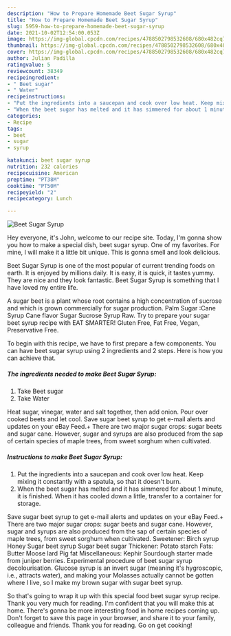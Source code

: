 ```yaml
---
description: "How to Prepare Homemade Beet Sugar Syrup"
title: "How to Prepare Homemade Beet Sugar Syrup"
slug: 5959-how-to-prepare-homemade-beet-sugar-syrup
date: 2021-10-02T12:54:00.053Z
image: https://img-global.cpcdn.com/recipes/4788502798532608/680x482cq70/beet-sugar-syrup-recipe-main-photo.jpg
thumbnail: https://img-global.cpcdn.com/recipes/4788502798532608/680x482cq70/beet-sugar-syrup-recipe-main-photo.jpg
cover: https://img-global.cpcdn.com/recipes/4788502798532608/680x482cq70/beet-sugar-syrup-recipe-main-photo.jpg
author: Julian Padilla
ratingvalue: 5
reviewcount: 38349
recipeingredient:
- " Beet sugar"
- " Water"
recipeinstructions:
- "Put the ingredients into a saucepan and cook over low heat. Keep mixing it constantly with a spatula, so that it doesn&#39;t burn."
- "When the beet sugar has melted and it has simmered for about 1 minute, it is finished. When it has cooled down a little, transfer to a container for storage."
categories:
- Recipe
tags:
- beet
- sugar
- syrup

katakunci: beet sugar syrup 
nutrition: 232 calories
recipecuisine: American
preptime: "PT38M"
cooktime: "PT50M"
recipeyield: "2"
recipecategory: Lunch

---
```



![Beet Sugar Syrup](https://img-global.cpcdn.com/recipes/4788502798532608/680x482cq70/beet-sugar-syrup-recipe-main-photo.jpg)

Hey everyone, it's John, welcome to our recipe site. Today, I'm gonna show you how to make a special dish, beet sugar syrup. One of my favorites. For mine, I will make it a little bit unique. This is gonna smell and look delicious.

Beet Sugar Syrup is one of the most popular of current trending foods on earth. It is enjoyed by millions daily. It is easy, it is quick, it tastes yummy. They are nice and they look fantastic. Beet Sugar Syrup is something that I have loved my entire life.

A sugar beet is a plant whose root contains a high concentration of sucrose and which is grown commercially for sugar production. Palm Sugar :Cane Syrup Cane flavor Sugar Sucrose Syrup Raw. Try to prepare your sugar beet syrup recipe with EAT SMARTER! Gluten Free, Fat Free, Vegan, Preservative Free.


To begin with this recipe, we have to first prepare a few components. You can have beet sugar syrup using 2 ingredients and 2 steps. Here is how you can achieve that.

<!--inarticleads1-->

##### The ingredients needed to make Beet Sugar Syrup:

1. Take  Beet sugar
1. Take  Water


Heat sugar, vinegar, water and salt together, then add onion. Pour over cooked beets and let cool. Save sugar beet syrup to get e-mail alerts and updates on your eBay Feed.+ There are two major sugar crops: sugar beets and sugar cane. However, sugar and syrups are also produced from the sap of certain species of maple trees, from sweet sorghum when cultivated. 

<!--inarticleads2-->

##### Instructions to make Beet Sugar Syrup:

1. Put the ingredients into a saucepan and cook over low heat. Keep mixing it constantly with a spatula, so that it doesn&#39;t burn.
1. When the beet sugar has melted and it has simmered for about 1 minute, it is finished. When it has cooled down a little, transfer to a container for storage.


Save sugar beet syrup to get e-mail alerts and updates on your eBay Feed.+ There are two major sugar crops: sugar beets and sugar cane. However, sugar and syrups are also produced from the sap of certain species of maple trees, from sweet sorghum when cultivated. Sweetener: Birch syrup Honey Sugar beet syrup Sugar beet sugar Thickener: Potato starch Fats: Butter Moose lard Pig fat Miscellaneous: Kephir Sourdough starter made from juniper berries. Experimental procedure of beet sugar syrup decolourisation. Glucose syrup is an invert sugar (meaning it&#39;s hygroscopic, i.e., attracts water), and making your Molasses actually cannot be gotten where I live, so I make my brown sugar with sugar beet syrup. 

So that's going to wrap it up with this special food beet sugar syrup recipe. Thank you very much for reading. I'm confident that you will make this at home. There's gonna be more interesting food in home recipes coming up. Don't forget to save this page in your browser, and share it to your family, colleague and friends. Thank you for reading. Go on get cooking!
